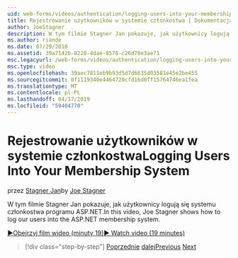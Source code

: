 ```yaml
---
uid: web-forms/videos/authentication/logging-users-into-your-membership-system
title: Rejestrowanie użytkowników w systemie członkostwa | Dokumentacja firmy Microsoft
author: JoeStagner
description: W tym filmie Stagner Jan pokazuje, jak użytkownicy logują się systemu członkostwa programu ASP.NET.
ms.author: riande
ms.date: 07/29/2010
ms.assetid: 39a7142b-8228-4dae-8578-c26d70e3ae71
msc.legacyurl: /web-forms/videos/authentication/logging-users-into-your-membership-system
msc.type: video
ms.openlocfilehash: 39aec7811eb9b93d5d7d6635d03581e45e2be455
ms.sourcegitcommit: 0f1119340e4464720cfd16d0ff15764746ea1fea
ms.translationtype: MT
ms.contentlocale: pl-PL
ms.lasthandoff: 04/17/2019
ms.locfileid: "59404770"
---
```

# <a name="logging-users-into-your-membership-system"></a><span data-ttu-id="89d9f-103">Rejestrowanie użytkowników w systemie członkostwa</span><span class="sxs-lookup"><span data-stu-id="89d9f-103">Logging Users Into Your Membership System</span></span>

<span data-ttu-id="89d9f-104">przez [Stagner Jan](https://github.com/JoeStagner)</span><span class="sxs-lookup"><span data-stu-id="89d9f-104">by [Joe Stagner](https://github.com/JoeStagner)</span></span>

<span data-ttu-id="89d9f-105">W tym filmie Stagner Jan pokazuje, jak użytkownicy logują się systemu członkostwa programu ASP.NET.</span><span class="sxs-lookup"><span data-stu-id="89d9f-105">In this video, Joe Stagner shows how to log our users into the ASP.NET membership system.</span></span>

[<span data-ttu-id="89d9f-106">&#9654;Obejrzyj film wideo (minuty 19)</span><span class="sxs-lookup"><span data-stu-id="89d9f-106">&#9654; Watch video (19 minutes)</span></span>](https://channel9.msdn.com/Blogs/ASP-NET-Site-Videos/logging-users-into-your-membership-system)

> [!div class="step-by-step"]
> <span data-ttu-id="89d9f-107">[Poprzednie](adding-users-to-your-membership-system.md)
> [dalej](implement-the-registration-verification-pattern.md)</span><span class="sxs-lookup"><span data-stu-id="89d9f-107">[Previous](adding-users-to-your-membership-system.md)
[Next](implement-the-registration-verification-pattern.md)</span></span>
